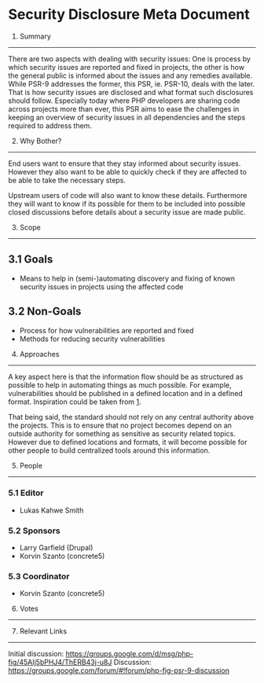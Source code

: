 Security Disclosure Meta Document
=================================

1. Summary
----------

There are two aspects with dealing with security issues: One is process
by which security issues are reported and fixed in projects, the other
is how the general public is informed about the issues and any remedies
available. While PSR-9 addresses the former, this PSR, ie. PSR-10, deals with
the later. That is how security issues are disclosed and what format such
disclosures should follow. Especially today where PHP developers are sharing
code across projects more than ever, this PSR aims to ease the challenges in
keeping an overview of security issues in all dependencies and the steps 
required to address them.

2. Why Bother?
--------------

End users  want to ensure that they stay informed about security issues.
However they also want to be able to quickly check if they are affected to be
able to take the necessary steps.

Upstream users of code will also want to know these details. Furthermore they
will want to know if its possible for them to be included into possible closed
discussions before details about a security issue are made public.

3. Scope
--------

## 3.1 Goals

* Means to help in (semi-)automating discovery and fixing of known security
  issues in projects using the affected code

## 3.2 Non-Goals

* Process for how vulnerabilities are reported and fixed
* Methods for reducing security vulnerabilities

4. Approaches
-------------

A key aspect here is that the information flow should be as structured as
possible to help in automating things as much possible. For example,
vulnerabilities should be published in a defined location and in a defined
format. Inspiration could be taken from [1].

That being said, the standard should not rely on any central authority
above the projects. This is to ensure that no project becomes depend on an
outside authority for something as sensitive as security related topics.
However due to defined locations and formats, it will become possible for
other people to build centralized tools around this information.

5. People
---------

### 5.1 Editor

* Lukas Kahwe Smith

### 5.2 Sponsors

* Larry Garfield (Drupal)
* Korvin Szanto (concrete5)

### 5.3 Coordinator

* Korvin Szanto (concrete5)

6. Votes
--------


7. Relevant Links
-----------------

[1]: https://github.com/FriendsOfPHP/security-advisories

Initial discussion: https://groups.google.com/d/msg/php-fig/45AIj5bPHJ4/ThERB43j-u8J
Discussion: https://groups.google.com/forum/#!forum/php-fig-psr-9-discussion
